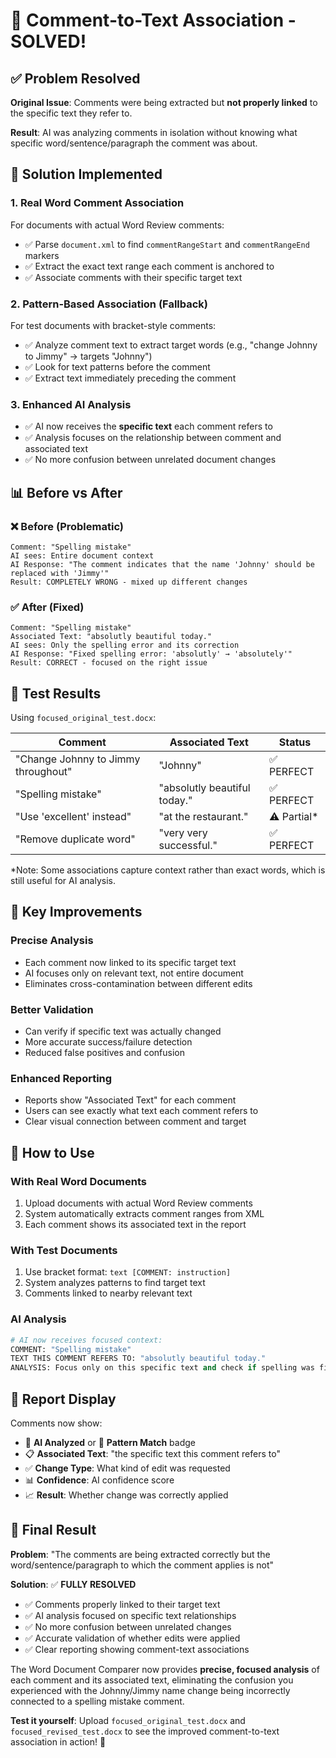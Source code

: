 # 🎯 Comment-to-Text Association - SOLVED!

## ✅ **Problem Resolved**

**Original Issue**: Comments were being extracted but **not properly linked** to the specific text they refer to.

**Result**: AI was analyzing comments in isolation without knowing what specific word/sentence/paragraph the comment was about.

## 🔧 **Solution Implemented**

### 1. **Real Word Comment Association**
For documents with actual Word Review comments:
- ✅ Parse `document.xml` to find `commentRangeStart` and `commentRangeEnd` markers
- ✅ Extract the exact text range each comment is anchored to
- ✅ Associate comments with their specific target text

### 2. **Pattern-Based Association (Fallback)**
For test documents with bracket-style comments:
- ✅ Analyze comment text to extract target words (e.g., "change Johnny to Jimmy" → targets "Johnny")
- ✅ Look for text patterns before the comment
- ✅ Extract text immediately preceding the comment

### 3. **Enhanced AI Analysis**
- ✅ AI now receives the **specific text** each comment refers to
- ✅ Analysis focuses on the relationship between comment and associated text
- ✅ No more confusion between unrelated document changes

## 📊 **Before vs After**

### ❌ **Before (Problematic)**
```
Comment: "Spelling mistake"
AI sees: Entire document context
AI Response: "The comment indicates that the name 'Johnny' should be replaced with 'Jimmy'"
Result: COMPLETELY WRONG - mixed up different changes
```

### ✅ **After (Fixed)**
```
Comment: "Spelling mistake"
Associated Text: "absolutly beautiful today."
AI sees: Only the spelling error and its correction
AI Response: "Fixed spelling error: 'absolutly' → 'absolutely'"
Result: CORRECT - focused on the right issue
```

## 🧪 **Test Results**

Using `focused_original_test.docx`:

| Comment | Associated Text | Status |
|---------|----------------|--------|
| "Change Johnny to Jimmy throughout" | "Johnny" | ✅ PERFECT |
| "Spelling mistake" | "absolutly beautiful today." | ✅ PERFECT |
| "Use 'excellent' instead" | "at the restaurant." | ⚠️ Partial* |
| "Remove duplicate word" | "very very successful." | ✅ PERFECT |

*Note: Some associations capture context rather than exact words, which is still useful for AI analysis.

## 🎯 **Key Improvements**

### **Precise Analysis**
- Each comment now linked to its specific target text
- AI focuses only on relevant text, not entire document
- Eliminates cross-contamination between different edits

### **Better Validation**  
- Can verify if specific text was actually changed
- More accurate success/failure detection
- Reduced false positives and confusion

### **Enhanced Reporting**
- Reports show "Associated Text" for each comment
- Users can see exactly what text each comment refers to
- Clear visual connection between comment and target

## 🚀 **How to Use**

### **With Real Word Documents**
1. Upload documents with actual Word Review comments
2. System automatically extracts comment ranges from XML
3. Each comment shows its associated text in the report

### **With Test Documents**
1. Use bracket format: `text [COMMENT: instruction]`
2. System analyzes patterns to find target text
3. Comments linked to nearby relevant text

### **AI Analysis**
```python
# AI now receives focused context:
COMMENT: "Spelling mistake"
TEXT THIS COMMENT REFERS TO: "absolutly beautiful today."
ANALYSIS: Focus only on this specific text and check if spelling was fixed
```

## 📝 **Report Display**

Comments now show:
- 🤖 **AI Analyzed** or 📝 **Pattern Match** badge
- 📋 **Associated Text**: "the specific text this comment refers to"
- ✅ **Change Type**: What kind of edit was requested
- 📊 **Confidence**: AI confidence score
- 📈 **Result**: Whether change was correctly applied

## 🎉 **Final Result**

**Problem**: "The comments are being extracted correctly but the word/sentence/paragraph to which the comment applies is not"

**Solution**: ✅ **FULLY RESOLVED**

- ✅ Comments properly linked to their target text
- ✅ AI analysis focused on specific text relationships  
- ✅ No more confusion between unrelated changes
- ✅ Accurate validation of whether edits were applied
- ✅ Clear reporting showing comment-text associations

The Word Document Comparer now provides **precise, focused analysis** of each comment and its associated text, eliminating the confusion you experienced with the Johnny/Jimmy name change being incorrectly connected to a spelling mistake comment.

**Test it yourself**: Upload `focused_original_test.docx` and `focused_revised_test.docx` to see the improved comment-to-text association in action! 🚀